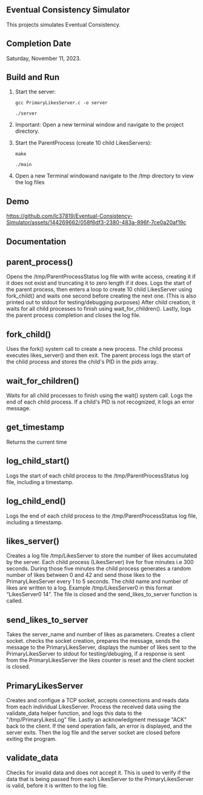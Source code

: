 ## Eventual Consistency Simulator
This projects simulates Eventual Consistency.

## Completion Date
Saturday, November 11, 2023.

## Build and Run
1. Start the server:
    ```code
    gcc PrimaryLikesServer.c -o server

    ./server
2. Important: Open a new terminal window and navigate to the project directory.

3. Start the ParentProcess (create 10 child LikesServers):
    ```code
    make

    ./main
4. Open a new Terminal windowand navigate to the /tmp directory to view the log files

## Demo
https://github.com/lc37819/Eventual-Consistency-Simulator/assets/144269662/058f6df3-2380-483a-896f-7ce0a20af19c

## Documentation
## parent_process()
Opens the /tmp/ParentProcessStatus log file with write access, creating it if it does not exist and truncating it to zero length if it does.
Logs the start of the parent process, then enters a loop to create 10 child LikesServer using fork_child() and waits one second before creating 
the next one. (This is also printed out to stdout for testing/debugging purposes) After child creation, it waits for all child processes to finish using
wait_for_children(). Lastly, logs the parent process completion and closes the log file.

## fork_child()
Uses the fork() system call to create a new process. The child process executes likes_server() and then exit. The parent process logs the start of the
child process and stores the child's PID in the pids array.

## wait_for_children()
Waits for all child processes to finish using the wait() system call. Logs the end of each child process. If a child's PID is not recognized,
it logs an error message.

## get_timestamp
Returns the current time

## log_child_start()
Logs the start of each child process to the /tmp/ParentProcessStatus log file, including a timestamp.

## log_child_end()
Logs the end of each child process to the /tmp/ParentProcessStatus log file, including a timestamp.

## likes_server()
Creates a log file /tmp/LikesServer to store the number of likes accumulated by the server. Each child process (LikesServer) live for five minutes i.e
300 seconds. During those five minutes the child process generates a random number of likes between 0 and 42 and send those likes to the PrimaryLikesServer
every 1 to 5 seconds. The child name and number of likes are written to a log. Example /tmp/LikesServer0 in this format “LikesServer0 14”. The file is closed
and the send_likes_to_server function is called.

## send_likes_to_server
Takes the server_name and number of likes as parameters. Creates a client socket. checks the socket creation, prepares the message, sends the message to the
PrimaryLikesServer, displays the number of likes sent to the PrimaryLikesServer to stdout for testing/debuging, if a response is sent from the PrimaryLikesServer
the likes counter is reset and the client socket is closed.

## PrimaryLikesServer
Creates and configue a TCP socket, accepts connections and reads data from each individual LikesServer. Process the received data using the validate_data helper function, and logs this data to the "/tmp/PrimaryLikesLog" file. Lastly an acknowledgment message "ACK" back to the client. If the send operation fails, an error is displayed, and the server exits. Then the log file and the server socket are closed before exiting the program.

## validate_data
Checks for invalid data and does not accept it. This is used to verify if the data that is being passed from each LikesServer to the PrimaryLikesServer is valid, before it is written to the log file.
